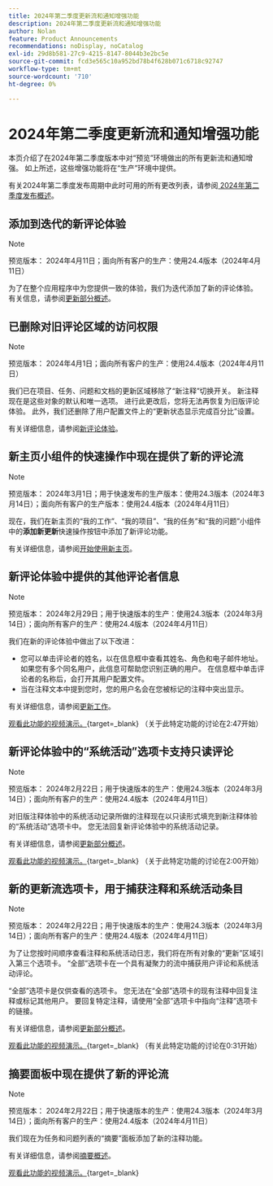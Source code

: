 ```yaml
---
title: 2024年第二季度更新流和通知增强功能
description: 2024年第二季度更新流和通知增强功能
author: Nolan
feature: Product Announcements
recommendations: noDisplay, noCatalog
exl-id: 29d8b581-27c9-4215-8147-8044b3e2bc5e
source-git-commit: fcd3e565c10a952bd78b4f628b071c6718c92747
workflow-type: tm+mt
source-wordcount: '710'
ht-degree: 0%

---
```


# 2024年第二季度更新流和通知增强功能

本页介绍了在2024年第二季度版本中对“预览”环境做出的所有更新流和通知增强。 如上所述，这些增强功能将在“生产”环境中提供。

有关2024年第二季度发布周期中此时可用的所有更改列表，请参阅[ 2024年第二季度发布概述](/help/quicksilver/product-announcements/product-releases/24-q2-release-activity/24-q2-release-overview.md)。

## 添加到迭代的新评论体验

>[!NOTE]
>
>预览版本： 2024年4月11日；面向所有客户的生产：使用24.4版本（2024年4月11日）

为了在整个应用程序中为您提供一致的体验，我们为迭代添加了新的评论体验。 有关信息，请参阅[更新部分概述](/help/quicksilver/workfront-basics/updating-work-items-and-viewing-updates/updates-tab-overview.md)。

## 已删除对旧评论区域的访问权限

>[!NOTE]
>
>预览版本： 2024年4月1日；面向所有客户的生产：使用24.4版本（2024年4月11日）

我们已在项目、任务、问题和文档的更新区域移除了“新注释”切换开关。 新注释现在是这些对象的默认和唯一选项。 进行此更改后，您将无法再恢复为旧版评论体验。 此外，我们还删除了用户配置文件上的“更新状态显示完成百分比”设置。

有关详细信息，请参阅[新评论体验](/help/quicksilver/product-announcements/betas/new-commenting-experience-beta/unified-commenting-experience.md)。

## 新主页小组件的快速操作中现在提供了新的评论流

>[!NOTE]
>
>预览版本： 2024年3月1日；用于快速发布的生产版本：使用24.3版本（2024年3月14日）；面向所有客户的生产版本：使用24.4版本（2024年4月11日）

现在，我们在新主页的“我的工作”、“我的项目”、“我的任务”和“我的问题”小组件中的&#x200B;**添加新更新**&#x200B;快速操作按钮中添加了新评论功能。

有关详细信息，请参阅[开始使用新主页](/help/quicksilver/workfront-basics/using-home/new-home/get-started-with-new-home.md)。

## 新评论体验中提供的其他评论者信息

>[!NOTE]
>
>预览版本： 2024年2月29日；用于快速版本的生产：使用24.3版本（2024年3月14日）；面向所有客户的生产：使用24.4版本（2024年4月11日）

我们在新的评论体验中做出了以下改进：

* 您可以单击评论者的姓名，以在信息框中查看其姓名、角色和电子邮件地址。 如果您有多个同名用户，此信息可帮助您识别正确的用户。 在信息框中单击评论者的名称后，会打开其用户配置文件。
* 当在注释文本中提到您时，您的用户名会在您被标记的注释中突出显示。

有关详细信息，请参阅[更新工作](/help/quicksilver/workfront-basics/updating-work-items-and-viewing-updates/update-work.md)。

[观看此功能的视频演示。](https://video.tv.adobe.com/v/3427992/){target=_blank} （关于此特定功能的讨论在2:47开始）

## 新评论体验中的“系统活动”选项卡支持只读评论

>[!NOTE]
>
>预览版本： 2024年2月22日；用于快速版本的生产：使用24.3版本（2024年3月14日）；面向所有客户的生产：使用24.4版本（2024年4月11日）

对旧版注释体验中的系统活动记录所做的注释现在以只读形式填充到新注释体验的“系统活动”选项卡中。 您无法回复新评论体验中的系统活动记录。

有关详细信息，请参阅[更新部分概述](/help/quicksilver/workfront-basics/updating-work-items-and-viewing-updates/updates-tab-overview.md)。

[观看此功能的视频演示。](https://video.tv.adobe.com/v/3427992/){target=_blank} （关于此特定功能的讨论在2:00开始）

## 新的更新流选项卡，用于捕获注释和系统活动条目

>[!NOTE]
>
>预览版本： 2024年2月22日；用于快速版本的生产：使用24.3版本（2024年3月14日）；面向所有客户的生产：使用24.4版本（2024年4月11日）

为了让您按时间顺序查看注释和系统活动日志，我们将在所有对象的“更新”区域引入第三个选项卡。 “全部”选项卡在一个具有凝聚力的流中捕获用户评论和系统活动评论。

“全部”选项卡是仅供查看的选项卡。 您无法在“全部”选项卡的现有注释中回复注释或标记其他用户。 要回复特定注释，请使用“全部”选项卡中指向“注释”选项卡的链接。

有关详细信息，请参阅[更新部分概述](/help/quicksilver/workfront-basics/updating-work-items-and-viewing-updates/updates-tab-overview.md)。

[观看此功能的视频演示。](https://video.tv.adobe.com/v/3427992/){target=_blank} （有关此特定功能的讨论在0:31开始）

## 摘要面板中现在提供了新的评论流

>[!NOTE]
>
>预览版本： 2024年2月22日；用于快速版本的生产：使用24.3版本（2024年3月14日）；面向所有客户的生产：使用24.4版本（2024年4月11日）

我们现在为任务和问题列表的“摘要”面板添加了新的注释功能。

有关详细信息，请参阅[摘要概述](/help/quicksilver/workfront-basics/the-new-workfront-experience/summary-overview.md)。

[观看此功能的视频演示。](https://video.tv.adobe.com/v/3427991/){target=_blank}

